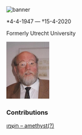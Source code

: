 <html><body><img id="banner" src="/sahd/images/banners/banner.png" alt="banner" /></body></html>

\*4-4-1947 — †15-4-2020

Formerly Utrecht University

![meindert dijkstra](../images/photos/meindert_dijkstra.jpeg "Meindert Dijkstra")
### Contributions
[חַשְׁמַן – amethyst(?)](../words/amethyst(?).md)<br>